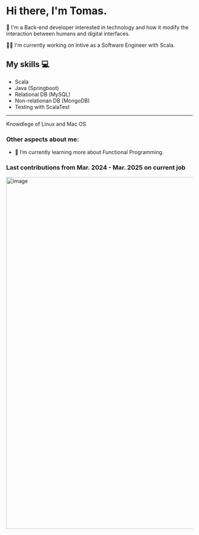 # Hi there, I'm Tomas.

:boy: I'm a Back-end developer interested in technology and how it modify the interaction between humans and digital interfaces. 

👨‍💼 I'm currently working on Intive as a Software Engineer with Scala.




## My skills :computer:

- Scala 
- Java (Springboot)
- Relational DB (MySQL)
- Non-relationan DB (MongoDB)
- Testing with ScalaTest
---
Knowdlege of Linux and Mac OS


### Other aspects about me:

- 🌱 I’m currently learning more about Functional Programming.

### Last contributions from Mar. 2024 - Mar. 2025 on current job

<img width="950" alt="image" src="https://github.com/user-attachments/assets/6c5da80e-75f2-4e31-b2e2-13ade2e9ef8b" />

